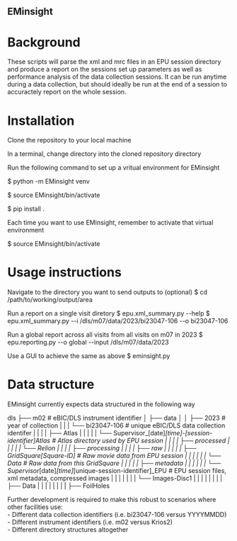 ## EMinsight

# Background

These scripts will parse the xml and mrc files in an EPU session directory and produce a report on the sessions set up parameters as well as performance analysis of the data collection sessions. It can be run anytime during a data collection, but should ideally be run at the end of a session to accuractely report on the whole session.

# Installation

Clone the repository to your local machine

In a terminal, change directory into the cloned repository directory

Run the following command to set up a vritual environment for EMinsight

$ python -m EMinsight venv

$ source EMinsight/bin/activate

$ pip install .

Each time you want to use EMinsight, remember to activate that virtual environment

$ source EMinsight/bin/activate

# Usage instructions

Navigate to the directory you want to send outputs to (optional)
$ cd /path/to/working/output/area

Run a report on a single visit diretory
$ epu.xml_summary.py --help
$ epu.xml_summary.py --i /dls/m07/data/2023/bi23047-106 --o bi23047-106

Run a global report across all visits from all visits on m07 in 2023
$ epu.reporting.py --o global --input /dls/m07/data/2023

Use a GUI to achieve the same as above
$ eminsight.py

# Data structure

EMinsight currently expects data structured in the following way

dls
├── m02 # eBIC/DLS instrument identifier
│   ├── data
│   │   ├── 2023 # year of collection
|   |   |   └── bi23047-106 # unique eBIC/DLS data collection identifer
|   |   |   |   ├── Atlas
|   |   |   |   |   └── Supervisor_[date]_[time]-[session-identifier]_Atlas # Atlas directory used by EPU session
|   |   |   |   ├── processed
|   |   |   |   |   └── Relion
|   |   |   |   ├── processing
|   |   |   |   ├── raw
|   |   |   |   |   ├── GridSquare_[Square-ID] # Raw movie data from EPU session
|   |   |   |   |   |   └── Data # Raw data from this GridSquare
|   |   |   |   |   ├── metadata
|   |   |   |   |   |   └── Supervisor_[date]_[time]_[unique-session-identifier]_EPU # EPU session files, xml metadata, compressed images
|   |   |   |   |   |   |   └── Images-Disc1
|   |   |   |   |   |   |   |   ├── Data
|   |   |   |   |   |   |   |   ├── FoilHoles

Further development is required to make this robust to scenarios where other facilities use: <br />
    - Different data collection identifiers (i.e. bi23047-106 versus YYYYMMDD) <br />
    - Different instrument identifiers (i.e. m02 versus Krios2) <br />
    - Different directory structures altogether <br />

    